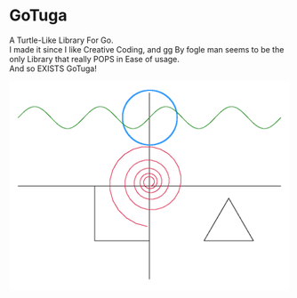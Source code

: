 # GoTuga
A Turtle-Like Library For Go.  
I made it since I like Creative Coding, and gg By fogle man seems to be the only Library that really POPS in Ease of usage.  
And so EXISTS GoTuga!

![GoTuga Demo](cmd/demo/gotuga_demo.png "Gotuga Demo")
